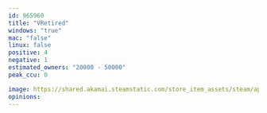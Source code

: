 ```yaml
---
id: 965960
title: "VRetired"
windows: "true"
mac: "false"
linux: false
positive: 4
negative: 1
estimated_owners: "20000 - 50000"
peak_ccu: 0

image: https://shared.akamai.steamstatic.com/store_item_assets/steam/apps/965960/header.jpg?t=1545891692
opinions:
---
```

